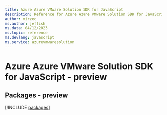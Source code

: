 ```yaml
---
title: Azure Azure VMware Solution SDK for JavaScript
description: Reference for Azure Azure VMware Solution SDK for JavaScript
author: xirzec
ms.author: jeffish
ms.data: 04/12/2023
ms.topic: reference
ms.devlang: javascript
ms.service: azurevmwaresolution
---
```

# Azure Azure VMware Solution SDK for JavaScript - preview
## Packages - preview
[!INCLUDE [packages](azure-vmware-solution-index.md)]
